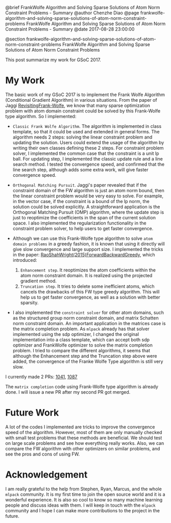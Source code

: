 @brief FrankWolfe Algorithm and Solving Sparse Solutions of Atom Norm Constraint Problems - Summary
@author Chenzhe Diao
@page frankwolfe-algorithm-and-solving-sparse-solutions-of-atom-norm-constraint-problems FrankWolfe Algorithm and Solving Sparse Solutions of Atom Norm Constraint Problems - Summary
@date 2017-08-28 23:00:00

@section frankwolfe-algorithm-and-solving-sparse-solutions-of-atom-norm-constraint-problems FrankWolfe Algorithm and Solving Sparse Solutions of Atom Norm Constraint Problems

This post summarize my work for GSoC 2017.

# My Work
The basic work of my GSoC 2017 is to implement the Frank Wolfe Algorithm (Conditional Gradient Algorithm) in various situations. From the paper of Jaggi [RevisitingFrank-Wolfe](http://m8j.net/math/revisited-FW.pdf), we know that many sparse optimization problem with atom domain constraint could be solved by this Frank-Wolfe type algorithm. So I implemented:

* `Classic Frank Wolfe Algorithm`. The algorithm is implemented in class template, so that it could be used and extended in general forms. The algorithm needs 2 steps: solving the linear constraint problem and updating the solution. Users could extend the usage of the algorithm by writing their own classes defining these 2 steps. For constraint problem solver, I implemented the common case that the constraint is a unit lp ball. For updating step, I implemented the classic update rule and a line search method. I tested the convergence speed, and confirmed that the line search step, although adds some extra work, will give faster convergence speed.

* `Orthogonal Matching Pursuit`. Jaggi's paper revealed that if the constraint domain of the FW algorithm is just an atom norm bound, then the linear constraint problem would be very easy to solve. For example, in the vector case, if the constraint is a bound of the lp norm, the solution could be solved explicitly. A straightforward application is the Orthogonal Matching Pursuit (OMP) algorithm, where the update step is just to reoptimize the coefficients in the span of the current solution space. I also implemented the regularization functionality in the constraint problem solver, to help users to get faster convergence.

* Although we can use this Frank-Wolfe type algorithm to solve `atom domain problems` in a greedy fashion, it is known that using it directly will give slow convergence and large support size. I implemented the tricks in the paper: [RaoShahWright(2015)ForwardBackwardGreedy](https://arxiv.org/abs/1404.5692), which introduced:
  1. `Enhancement step`. It reoptimizes the atom coefficients within the atom norm constraint domain. It is realized using the projected gradient method.
  2. `Truncation step`. It tries to delete some inefficient atoms, which cancels the drawbacks of this FW type greedy algorithm. This will help us to get faster convergence, as well as a solution with better sparsity.

* I also implemented the `constraint solver` for other atom domains, such as the structured group norm constraint domain, and matrix Schatten norm constraint domain. An important application in the matrices case is the matrix completion problem. As `mlpack` already has that solver implemented using the sdp optimizer, I changed the original implementation into a class template, which can accept both sdp optimizer and FrankWolfe optimizer to solve the matrix completion problem. I tried to compare the different algorithms, it seems that although the Enhancement step and the Truncation step above were added, the convergence of the Franke Wolfe Type algorithm is still very slow.

I currently made 2 PRs: [1041](https://github.com/mlpack/mlpack/pull/1041), [1087](https://github.com/mlpack/mlpack/pull/1087)

The `matrix completion` code using Frank-Wolfe type algorithm is already done. I will issue a new PR after my second PR got merged.

# Future Work
A lot of the codes I implemented are tricks to improve the convergence speed of the algorithm. However, most of them are only manually checked with small test problems that these methods are beneficial. We should test on large scale problems and see how everything really works. Also, we can compare the FW algorithm with other optimizers on similar problems, and see the pros and cons of using FW.

# Acknowledgement
I am really grateful to the help from Stephen, Ryan, Marcus, and the whole `mlpack` community. It is my first time to join the open source world and it is a wonderful experience. It is also so cool to know so many machine learning people and discuss ideas with them. I will keep in touch with the `mlpack` community and I hope I can make more contributions to the project in the future.